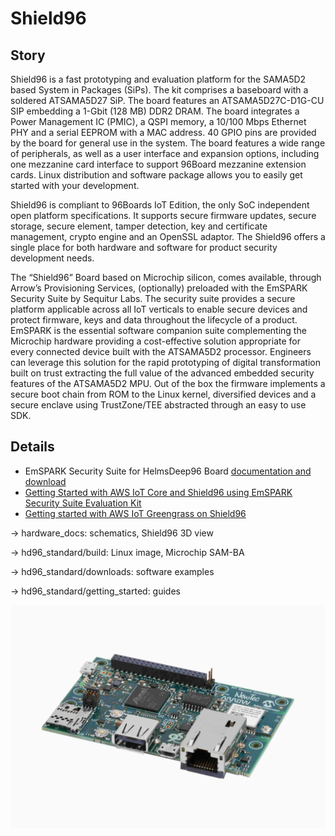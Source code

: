 Shield96
====================================================

Story
------------------------
Shield96 is a fast prototyping and evaluation platform for the SAMA5D2 based System in Packages (SiPs). The kit comprises a baseboard with a soldered ATSAMA5D27 SiP. The board features an ATSAMA5D27C-D1G-CU SIP embedding a 1-Gbit (128 MB) DDR2 DRAM.  The board integrates a Power Management IC (PMIC), a QSPI memory, a 10/100 Mbps Ethernet PHY and a serial EEPROM with a MAC address. 40 GPIO pins are provided by the board for general use in the system. The board features a wide range of peripherals, as well as a user interface and expansion options, including one mezzanine card interface to support 96Board mezzanine extension cards. Linux distribution and software package allows you to easily get started with your development.

Shield96 is compliant to 96Boards IoT Edition, the only SoC independent open platform specifications. It supports secure firmware updates, secure storage, secure element, tamper detection, key and certificate management, crypto engine and an OpenSSL adaptor. The Shield96 offers a single place for both hardware and software for product security development needs. 

The “Shield96” Board based on Microchip silicon, comes available, through Arrow’s Provisioning Services, (optionally) preloaded with the EmSPARK Security Suite by Sequitur Labs. The security suite provides a secure platform applicable across all IoT verticals to enable secure devices and protect firmware, keys and data throughout the lifecycle of a product. EmSPARK is the essential software companion suite complementing the Microchip hardware providing a cost-effective solution appropriate for every connected device built with the ATSAMA5D2 processor. Engineers can leverage this solution for the rapid prototyping of digital transformation built on trust extracting the full value of the advanced embedded security features of the ATSAMA5D2 MPU. Out of the box the firmware implements a secure boot chain from ROM to the Linux kernel, diversified devices and a secure enclave using TrustZone/TEE abstracted through an easy to use SDK. 




Details
------------------------
- EmSPARK Security Suite for HelmsDeep96 Board [documentation and download](https://github.com/ArrowElectronics/hd96/blob/master/hd96_trusted_platform/EmSPARKSecuritySuite_ForHelmsDeep96_OnePagerFlyer_FINAL_12122019.pdf) 
- [Getting Started with AWS IoT Core and Shield96 using EmSPARK Security Suite Evaluation Kit](https://github.com/ArrowElectronics/hd96/wiki/AWS-IoT-Core-Getting-Started)
- [Getting started with AWS IoT Greengrass on Shield96](https://github.com/ArrowElectronics/hd96/wiki/AWS-Greengrass-HSI-Getting-Started)


-> hardware_docs: schematics, Shield96 3D view

-> hd96_standard/build: Linux image, Microchip SAM-BA

-> hd96_standard/downloads: software examples

-> hd96_standard/getting_started: guides

![Shield96](https://github.com/ArrowElectronics/hd96/blob/master/hardware_docs/pics/hd96_img.jpg)
